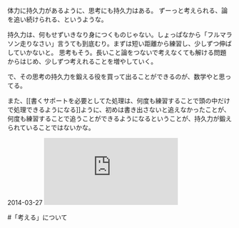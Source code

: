 体力に持久力があるように、思考にも持久力はある。
ずーっと考えられる、論を追い続けられる、というような。

持久力は、何もせずいきなり身につくものじゃない。しょっぱなから「フルマラソン走りなさい」言うても到底むり。まずは短い距離から練習し、少しずつ伸ばしていかないと。
思考もそう。長いこと論をつないで考えなくても解ける問題からはじめ、少しずつ考えれることを増やしていく。

で、その思考の持久力を鍛える役を買って出ることができるのが、数学やと思ってる。

また、[[書くサポートを必要としてた処理は、何度も練習することで頭の中だけで処理できるようになる]]ように、初めは書き出さないと追えなかったことが、何度も練習することで追うことができるようになるということが、持久力が鍛えられていることではないかな。

2014-03-27
![](https://gyazo.com/64870b69926edbc3e8dc2ddf4e86e2f8.img)

#「考える」について 